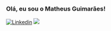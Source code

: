 ### Olá, eu sou o Matheus Guimarães!

[![Linkedin](https://img.shields.io/badge/LinkedIn-0077B5?style=for-the-badge&logo=linkedin&logoColor=white)](https://www.linkedin.com/in/matheussguimarães)
<a href = "mailto:matheusguimaraes200212@gmail.com"><img src="https://img.shields.io/badge/-Gmail-%23333?style=for-the-badge&logo=gmail&logoColor=white" target="_blank"></a>
<!-- ![Matheus GitHub stats](https://github-readme-stats.vercel.app/api?username=MatheusGuimas&show_icons=true&theme=radical) -->
